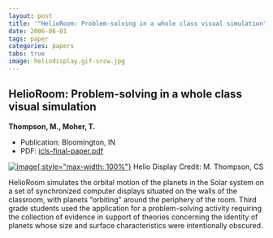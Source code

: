 ```yaml
---
layout: post
title: '"HelioRoom: Problem-solving in a whole class visual simulation"'
date: 2006-06-01
tags: paper
categories: papers
tabs: true
image: heliodisplay.gif-srcw.jpg
---
```


## HelioRoom: Problem-solving in a whole class visual simulation
**Thompson, M., Moher, T.**
- Publication: Bloomington, IN
- PDF: [icls-final-paper.pdf](/documents/icls-final-paper.pdf)


[![image](https://www.evl.uic.edu/output/originals/heliodisplay.gif-srcw.jpg){:style="max-width: 100%"}](https://www.evl.uic.edu/output/originals/heliodisplay.gif-srcw.jpg)
Helio Display
Credit: M. Thompson, CS

HelioRoom simulates the orbital motion of the planets in the Solar system on a set of synchronized computer displays situated on the walls of the classroom, with planets &ldquo;orbiting&rdquo; around the periphery of the room. Third grade students used the application for a problem-solving activity requiring the collection of evidence in support of theories concerning the identity of planets whose size and surface characteristics were intentionally obscured.